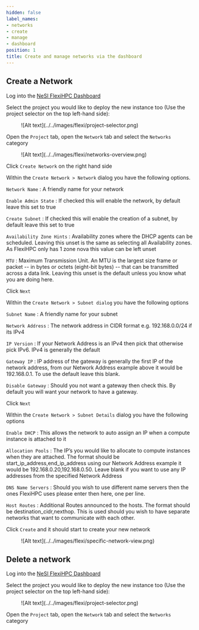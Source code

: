 ```yaml
---
hidden: false
label_names:
- networks
- create
- manage
- dashboard
position: 1
title: Create and manage networks via the dashboard
---
```


## Create a Network

Log into the [NeSI FlexiHPC Dashboard](https://dashboard.cloud.nesi.org.nz/)

Select the project you would like to deploy the new instance too (Use the project selector on the top left-hand side):

<figure markdown>
  ![Alt text](../../images/flexi/project-selector.png)
</figure>

Open the `Project` tab, open the `Network` tab and select the `Networks` category

<figure markdown>
  ![Alt text](../../images/flexi/networks-overview.png)
</figure>

Click `Create Network` on the right hand side

Within the `Create Network > Network` dialog you have the following options.

`Network Name`
:   A friendly name for your network

`Enable Admin State`
:   If checked this will enable the network, by default leave this set to true

`Create Subnet`
:   If checked this will enable the creation of a subnet, by default leave this set to true

`Availability Zone Hints`
:   Availability zones where the DHCP agents can be scheduled. Leaving this unset is the same as selecting all Availability zones. As FlexiHPC only has 1 zone nova this value can be left unset

`MTU`
:   Maximum Transmission Unit. An MTU is the largest size frame or packet -- in bytes or octets (eight-bit bytes) -- that can be transmitted across a data link. Leaving this unset is the default unless you know what you are doing here.

Click `Next`

Within the `Create Network > Subnet dialog` you have the following options

`Subnet Name`
:   A friendly name for your subnet

`Network Address`
:   The network address in CIDR format e.g. 192.168.0.0/24 if its IPv4

`IP Version`
:   If your Network Address is an IPv4 then pick that otherwise pick IPv6. IPv4 is generally the default

`Gateway IP`
:   IP address of the gateway is generally the first IP of the network address, from our Network Address example above it would be 192.168.0.1. To use the default leave this blank.

`Disable Gateway`
:   Should you not want a gateway then check this. By default you will want your network to have a gateway.

Click `Next`

Within the `Create Network > Subnet Details` dialog you have the following options

`Enable DHCP`
:   This allows the network to auto assign an IP when a compute instance is attached to it

`Allocation Pools`
:   The IP’s you would like to allocate to compute instances when they are attached. The format should be start_ip_address,end_ip_address using our Network Address example it would be 192.168.0.20,192.168.0.50. Leave blank if you want to use any IP addresses from the specified Network Address

`DNS Name Servers`
:   Should you wish to use different name servers then the ones FlexiHPC uses please enter then here, one per line.

`Host Routes`
:   Additional Routes announced to the hosts. The format should be destination_cidr,nexthop. This is used should you wish to have separate networks that want to communicate with each other. 

Click `Create` and it should start to create your new network

<figure markdown>
  ![Alt text](../../images/flexi/specific-network-view.png)
</figure>

## Delete a network

Log into the [NeSI FlexiHPC Dashboard](https://dashboard.cloud.nesi.org.nz/)

Select the project you would like to deploy the new instance too (Use the project selector on the top left-hand side):

<figure markdown>
  ![Alt text](../../images/flexi/project-selector.png)
</figure>

Open the `Project` tab, open the `Network` tab and select the `Networks` category